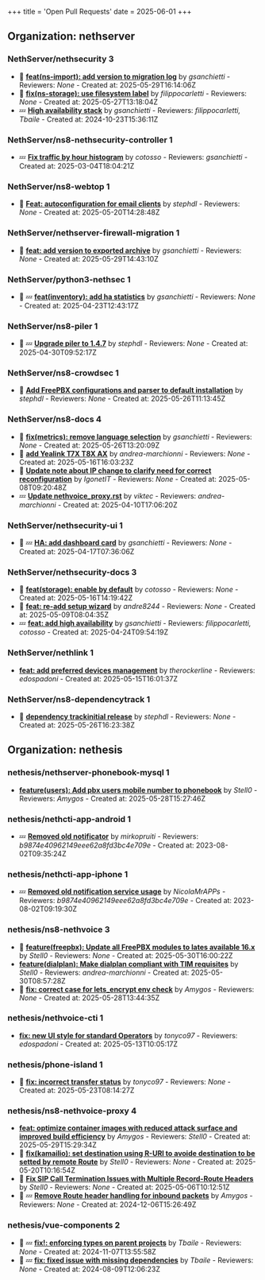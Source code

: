 +++
title = 'Open Pull Requests'
date = 2025-06-01
+++

## Organization: nethserver

### NethServer/nethsecurity 3 

- :eyes:  **[feat(ns-import): add version to migration log](https://github.com/NethServer/nethsecurity/pull/1243)** by *gsanchietti* - Reviewers: *None* - Created at: 2025-05-29T16:14:06Z
- :eyes:  **[fix(ns-storage): use filesystem label](https://github.com/NethServer/nethsecurity/pull/1234)** by *filippocarletti* - Reviewers: *None* - Created at: 2025-05-27T13:18:04Z
-  :zzz: **[High availability stack](https://github.com/NethServer/nethsecurity/pull/871)** by *gsanchietti* - Reviewers: *filippocarletti, Tbaile* - Created at: 2024-10-23T15:36:11Z

### NethServer/ns8-nethsecurity-controller 1 

-  :zzz: **[Fix traffic by hour histogram](https://github.com/NethServer/ns8-nethsecurity-controller/pull/78)** by *cotosso* - Reviewers: *gsanchietti* - Created at: 2025-03-04T18:04:21Z

### NethServer/ns8-webtop 1 

- :eyes:  **[Feat: autoconfiguration for email clients](https://github.com/NethServer/ns8-webtop/pull/128)** by *stephdl* - Reviewers: *None* - Created at: 2025-05-20T14:28:48Z

### NethServer/nethserver-firewall-migration 1 

- :eyes:  **[feat: add version to exported archive](https://github.com/NethServer/nethserver-firewall-migration/pull/58)** by *gsanchietti* - Reviewers: *None* - Created at: 2025-05-29T14:43:10Z

### NethServer/python3-nethsec 1 

- :eyes: :zzz: **[feat(inventory): add ha statistics](https://github.com/NethServer/python3-nethsec/pull/98)** by *gsanchietti* - Reviewers: *None* - Created at: 2025-04-23T12:43:17Z

### NethServer/ns8-piler 1 

- :eyes: :zzz: **[Upgrade piler to 1.4.7](https://github.com/NethServer/ns8-piler/pull/32)** by *stephdl* - Reviewers: *None* - Created at: 2025-04-30T09:52:17Z

### NethServer/ns8-crowdsec 1 

- :eyes:  **[Add FreePBX configurations and parser to default installation](https://github.com/NethServer/ns8-crowdsec/pull/77)** by *stephdl* - Reviewers: *None* - Created at: 2025-05-26T11:13:45Z

### NethServer/ns8-docs 4 

- :eyes:  **[fix(metrics): remove language selection](https://github.com/NethServer/ns8-docs/pull/167)** by *gsanchietti* - Reviewers: *None* - Created at: 2025-05-26T13:20:09Z
- :eyes:  **[add Yealink T7X T8X AX](https://github.com/NethServer/ns8-docs/pull/165)** by *andrea-marchionni* - Reviewers: *None* - Created at: 2025-05-16T16:03:23Z
- :eyes:  **[Update note about IP change to clarify need for correct reconfiguration](https://github.com/NethServer/ns8-docs/pull/164)** by *IgonetIT* - Reviewers: *None* - Created at: 2025-05-08T09:20:48Z
-  :zzz: **[Update nethvoice_proxy.rst](https://github.com/NethServer/ns8-docs/pull/157)** by *viktec* - Reviewers: *andrea-marchionni* - Created at: 2025-04-10T17:06:20Z

### NethServer/nethsecurity-ui 1 

- :eyes: :zzz: **[HA: add dashboard card](https://github.com/NethServer/nethsecurity-ui/pull/533)** by *gsanchietti* - Reviewers: *None* - Created at: 2025-04-17T07:36:06Z

### NethServer/nethsecurity-docs 3 

- :eyes:  **[feat(storage): enable by default](https://github.com/NethServer/nethsecurity-docs/pull/167)** by *cotosso* - Reviewers: *None* - Created at: 2025-05-16T14:19:42Z
- :eyes:  **[feat: re-add setup wizard](https://github.com/NethServer/nethsecurity-docs/pull/166)** by *andre8244* - Reviewers: *None* - Created at: 2025-05-09T08:04:35Z
-  :zzz: **[feat: add high availability](https://github.com/NethServer/nethsecurity-docs/pull/163)** by *gsanchietti* - Reviewers: *filippocarletti, cotosso* - Created at: 2025-04-24T09:54:19Z

### NethServer/nethlink 1 

-   **[feat: add preferred devices management](https://github.com/NethServer/nethlink/pull/64)** by *therockerline* - Reviewers: *edospadoni* - Created at: 2025-05-15T16:01:37Z

### NethServer/ns8-dependencytrack 1 

- :eyes:  **[dependency trackinitial release](https://github.com/NethServer/ns8-dependencytrack/pull/4)** by *stephdl* - Reviewers: *None* - Created at: 2025-05-26T16:23:38Z

## Organization: nethesis

### nethesis/nethserver-phonebook-mysql 1 

-   **[feature(users): Add pbx users mobile number to phonebook](https://github.com/nethesis/nethserver-phonebook-mysql/pull/53)** by *Stell0* - Reviewers: *Amygos* - Created at: 2025-05-28T15:27:46Z

### nethesis/nethcti-app-android 1 

-  :zzz: **[Removed old notificator](https://github.com/nethesis/nethcti-app-android/pull/30)** by *mirkopruiti* - Reviewers: *b9874e40962149eee62a8fd3bc4e709e* - Created at: 2023-08-02T09:35:24Z

### nethesis/nethcti-app-iphone 1 

-  :zzz: **[Removed old notification service usage](https://github.com/nethesis/nethcti-app-iphone/pull/37)** by *NicolaMrAPPs* - Reviewers: *b9874e40962149eee62a8fd3bc4e709e* - Created at: 2023-08-02T09:19:30Z

### nethesis/ns8-nethvoice 3 

- :eyes:  **[feature(freepbx): Update all FreePBX modules to lates available 16.x](https://github.com/nethesis/ns8-nethvoice/pull/460)** by *Stell0* - Reviewers: *None* - Created at: 2025-05-30T16:00:22Z
-   **[feature(dialplan): Make dialplan compliant with TIM requisites](https://github.com/nethesis/ns8-nethvoice/pull/459)** by *Stell0* - Reviewers: *andrea-marchionni* - Created at: 2025-05-30T08:57:28Z
- :eyes:  **[fix: correct case for lets_encrypt env check](https://github.com/nethesis/ns8-nethvoice/pull/458)** by *Amygos* - Reviewers: *None* - Created at: 2025-05-28T13:44:35Z

### nethesis/nethvoice-cti 1 

-   **[fix: new UI style for standard Operators](https://github.com/nethesis/nethvoice-cti/pull/306)** by *tonyco97* - Reviewers: *edospadoni* - Created at: 2025-05-13T10:05:17Z

### nethesis/phone-island 1 

- :eyes:  **[fix: incorrect transfer status](https://github.com/nethesis/phone-island/pull/98)** by *tonyco97* - Reviewers: *None* - Created at: 2025-05-23T08:14:27Z

### nethesis/ns8-nethvoice-proxy 4 

-   **[feat: optimize container images with reduced attack surface and improved build efficiency](https://github.com/nethesis/ns8-nethvoice-proxy/pull/65)** by *Amygos* - Reviewers: *Stell0* - Created at: 2025-05-29T15:29:34Z
- :eyes:  **[fix(kamailio): set destination using R-URI to avoide destination to be setted by remote Route](https://github.com/nethesis/ns8-nethvoice-proxy/pull/64)** by *Stell0* - Reviewers: *None* - Created at: 2025-05-20T10:16:54Z
- :eyes:  **[Fix SIP Call Termination Issues with Multiple Record-Route Headers](https://github.com/nethesis/ns8-nethvoice-proxy/pull/63)** by *Stell0* - Reviewers: *None* - Created at: 2025-05-06T10:12:51Z
- :eyes: :zzz: **[Remove Route header handling for inbound packets](https://github.com/nethesis/ns8-nethvoice-proxy/pull/49)** by *Amygos* - Reviewers: *None* - Created at: 2024-12-06T15:26:49Z

### nethesis/vue-components 2 

- :eyes: :zzz: **[fix!: enforcing types on parent projects](https://github.com/nethesis/vue-components/pull/81)** by *Tbaile* - Reviewers: *None* - Created at: 2024-11-07T13:55:58Z
- :eyes: :zzz: **[fix: fixed issue with missing dependencies](https://github.com/nethesis/vue-components/pull/70)** by *Tbaile* - Reviewers: *None* - Created at: 2024-08-09T12:06:23Z


